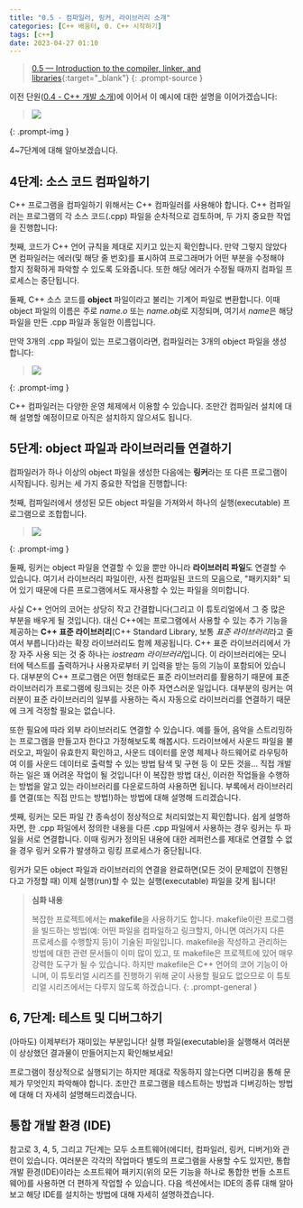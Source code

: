 ```yaml
---
title: "0.5 - 컴파일러, 링커, 라이브러리 소개"
categories: [C++ 배움터, 0. C++ 시작하기]
tags: [c++]
date: 2023-04-27 01:10
---
```


> [0.5 — Introduction to the compiler, linker, and libraries](https://www.learncpp.com/cpp-tutorial/introduction-to-the-compiler-linker-and-libraries/){:target="_blank"}
{: .prompt-source }

이전 단원([0.4 - C++ 개발 소개](2023-04-27-0.4-introduction-to-cpp-development.md))에 이어서 이 예시에 대한 설명을 이어가겠습니다:

> <img src="https://www.learncpp.com/images/CppTutorial/Chapter0/Development-min.png?ezimgfmt=ng%3Awebp%2Fngcb2%2Frs%3Adevice%2Frscb2-1">
{: .prompt-img }

4~7단계에 대해 알아보겠습니다.

## 4단계: 소스 코드 컴파일하기

C++ 프로그램을 컴파일하기 위해서는 C++ 컴파일러를 사용해야 합니다. C++ 컴파일러는 프로그램의 각 소스 코드(.cpp) 파일을 순차적으로 검토하며, 두 가지 중요한 작업을 진행합니다:

첫째, 코드가 C++ 언어 규칙을 제대로 지키고 있는지 확인합니다. 만약 그렇지 않았다면 컴파일러는 에러(및 해당 줄 번호)를 표시하여 프로그래머가 어떤 부분을 수정해야 할지 정확하게 파악할 수 있도록 도와줍니다. 또한 해당 에러가 수정될 때까지 컴파일 프로세스는 중단됩니다.

둘째, C++ 소스 코드를 **object** 파일이라고 불리는 기계어 파일로 변환합니다. 이때 object 파일의 이름은 주로 _name.o_ 또는 *name.obj*로 지정되며, 여기서 *name*은 해당 파일을 만든 .cpp 파일과 동일한 이름입니다.

만약 3개의 .cpp 파일이 있는 프로그램이라면, 컴파일러는 3개의 object 파일을 생성합니다:

> <img src="https://www.learncpp.com/images/CppTutorial/Chapter0/CompileSource-min.png?ezimgfmt=ng%3Awebp%2Fngcb2%2Frs%3Adevice%2Frscb2-1">
{: .prompt-img }

C++ 컴파일러는 다양한 운영 체제에서 이용할 수 있습니다. 조만간 컴파일러 설치에 대해 설명할 예정이므로 아직은 설치하지 않으셔도 됩니다.

## 5단계: object 파일과 라이브러리들 연결하기

컴파일러가 하나 이상의 object 파일을 생성한 다음에는 **링커**라는 또 다른 프로그램이 시작됩니다. 링커는 세 가지 중요한 작업을 진행합니다:

첫째, 컴파일러에서 생성된 모든 object 파일을 가져와서 하나의 실행(executable) 프로그램으로 조합합니다.

> <img src="https://www.learncpp.com/images/CppTutorial/Chapter0/LinkingObjects-min.png?ezimgfmt=rs:441x271/rscb2/ng:webp/ngcb2">
{: .prompt-img }

둘째, 링커는 object 파일을 연결할 수 있을 뿐만 아니라 **라이브러리 파일**도 연결할 수 있습니다. 여기서 라이브러리 파일이란, 사전 컴파일된 코드의 모음으로, "패키지화" 되어 있기 때문에 다른 프로그램에서도 재사용할 수 있는 파일을 의미합니다.

사실 C++ 언어의 코어는 상당히 작고 간결합니다(그리고 이 튜토리얼에서 그 중 많은 부분을 배우게 될 것입니다). 대신 C++에는 프로그램에서 사용할 수 있는 추가 기능을 제공하는 **C++ 표준 라이브러리**(C++ Standard Library, 보통 *표준 라이브러리*라고 줄여서 부릅니다)라는 확장 라이브러리도 함께 제공됩니다. C++ 표준 라이브러리에서 가장 자주 사용 되는 것 중 하나는 *iostream 라이브러리*입니다. 이 라이브러리에는 모니터에 텍스트를 출력하거나 사용자로부터 키 입력을 받는 등의 기능이 포함되어 있습니다. 대부분의 C++ 프로그램은 어떤 형태로든 표준 라이브러리를 활용하기 때문에 표준 라이브러리가 프로그램에 링크되는 것은 아주 자연스러운 일입니다. 대부분의 링커는 여러분이 표준 라이브러리의 일부를 사용하는 즉시 자동으로 라이브러리를 연결하기 때문에 크게 걱정할 필요는 없습니다.

또한 필요에 따라 외부 라이브러리도 연결할 수 있습니다. 예를 들어, 음악을 스트리밍하는 프로그램을 만들고자 한다고 가정해보도록 해봅시다. 드라이브에서 사운드 파일을 불러오고, 파일이 유효한지 확인하고, 사운드 데이터를 운영 체제나 하드웨어로 라우팅하여 이를 사운드 데이터로 출력할 수 있는 방법 탐색 및 구현 등 이 모든 것을... 직접 개발하는 일은 꽤 어려운 작업이 될 것입니다! 이 복잡한 방법 대신, 이러한 작업들을 수행하는 방법을 알고 있는 라이브러리를 다운로드하여 사용하면 됩니다. 부록에서 라이브러리를 연결(또는 직접 만드는 방법!)하는 방법에 대해 설명해 드리겠습니다.

셋째, 링커는 모든 파일 간 종속성이 정상적으로 처리되었는지 확인합니다. 쉽게 설명하자면, 한 .cpp 파일에서 정의한 내용을 다른 .cpp 파일에서 사용하는 경우 링커는 두 파일을 서로 연결합니다. 이때 링커가 정의된 내용에 대한 레퍼런스를 제대로 연결할 수 없을 경우 링커 오류가 발생하고 링킹 프로세스가 중단됩니다.

링커가 모든 object 파일과 라이브러리의 연결을 완료하면(모든 것이 문제없이 진행된다고 가정할 때) 이제 실행(run)할 수 있는 실행(executable) 파일을 갖게 됩니다!

> **심화 내용**
> 
> 복잡한 프로젝트에서는 **makefile**을 사용하기도 합니다. makefile이란 프로그램을 빌드하는 방법(예: 어떤 파일을 컴파일하고 링크할지, 아니면 여러가지 다른 프로세스를 수행할지 등)이 기술된 파일입니다. makefile을 작성하고 관리하는 방법에 대한 관련 문서들이 이미 많이 있고, 또 makefile은 프로젝트에 있어 매우 강력한 도구가 될 수 있습니다. 하지만 makefile은 C++ 언어의 코어 기능이 아니며, 이 튜토리얼 시리즈를 진행하기 위해 굳이 사용할 필요도 없으므로 이 튜토리얼 시리즈에서는 다루지 않도록 하겠습니다.
{: .prompt-general }

## 6, 7단계: 테스트 및 디버그하기

(아마도) 이제부터가 재미있는 부분입니다! 실행 파일(executable)을 실행해서 여러분이 상상했던 결과물이 만들어지는지 확인해보세요!

프로그램이 정상적으로 실행되기는 하지만 제대로 작동하지 않는다면 디버깅을 통해 문제가 무엇인지 파악해야 합니다. 조만간 프로그램을 테스트하는 방법과 디버깅하는 방법에 대해 더 자세히 설명해드리겠습니다.

## 통합 개발 환경 (IDE)

참고로 3, 4, 5, 그리고 7단계는 모두 소프트웨어(에디터, 컴파일러, 링커, 디버거)와 관련이 있습니다. 여러분은 각각의 작업마다 별도의 프로그램을 사용할 수도 있지만, 통합 개발 환경(IDE)이라는 소프트웨어 패키지(위의 모든 기능을 하나로 통합한 번들 소프트웨어)를 사용하면 더 편하게 작업할 수 있습니다. 다음 섹션에서는 IDE의 종류 대해 알아보고 해당 IDE를 설치하는 방법에 대해 자세히 설명하겠습니다.

